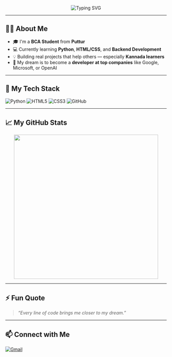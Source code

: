 <!-- ✨ Typing Animation Header in Blue -->
<p align="center">
  <img src="https://readme-typing-svg.demolab.com?font=Fira+Code&size=28&pause=1000&color=007BFF&center=true&vCenter=true&width=800&lines=Hi+%F0%9F%91%8B%2C+I'm+Shahil+from+Puttur.;BCA+Student+%7C+Aspiring+Developer+%F0%9F%92%BB;Learning+Python+and+Web+Development+%F0%9F%92%A1;Dreaming+to+Work+at+Google%2C+Microsoft+or+OpenAI+%F0%9F%9A%80" alt="Typing SVG" />
</p>

---

## 👨‍💻 About Me

- 🎓 I'm a **BCA Student** from **Puttur**
- 💻 Currently learning **Python**, **HTML/CSS**, and **Backend Development**
- 💡 Building real projects that help others — especially **Kannada learners**
- 🎯 My dream is to become a **developer at top companies** like Google, Microsoft, or OpenAI

---

## 🚀 My Tech Stack

![Python](https://img.shields.io/badge/Python-3776AB?style=for-the-badge&logo=python&logoColor=white)
![HTML5](https://img.shields.io/badge/HTML5-e34c26?style=for-the-badge&logo=html5&logoColor=white)
![CSS3](https://img.shields.io/badge/CSS3-264de4?style=for-the-badge&logo=css3&logoColor=white)
![GitHub](https://img.shields.io/badge/GitHub-100000?style=for-the-badge&logo=github&logoColor=white)

---

## 📈 My GitHub Stats

<p align="center">
  <img src="https://github-readme-stats.vercel.app/api?username=Shahil-Puttur&show_icons=true&theme=radical&hide=prs&count_private=true" width="450" />
</p>

---

## ⚡ Fun Quote

> *“Every line of code brings me closer to my dream.”*

---

## 📫 Connect with Me

[![Gmail](https://img.shields.io/badge/Gmail-D14836?style=for-the-badge&logo=gmail&logoColor=white)](mailto:rockbhai5964@gmail.com)
